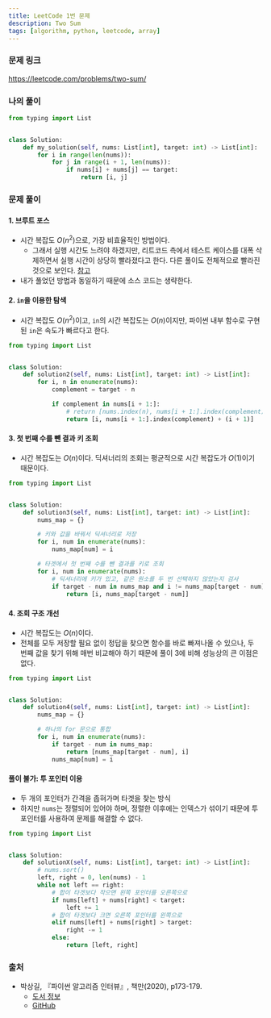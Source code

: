 ```yaml
---
title: LeetCode 1번 문제
description: Two Sum
tags: [algorithm, python, leetcode, array]
---
```


### 문제 링크

https://leetcode.com/problems/two-sum/

### 나의 풀이

```python
from typing import List


class Solution:
    def my_solution(self, nums: List[int], target: int) -> List[int]:
        for i in range(len(nums)):
            for j in range(i + 1, len(nums)):
                if nums[i] + nums[j] == target:
                    return [i, j]
```

### 문제 풀이

#### 1. 브루트 포스

- 시간 복잡도 $O(n^2)$으로, 가장 비효율적인 방법이다.
  - 그래서 실행 시간도 느려야 하겠지만, 리트코드 측에서 테스트 케이스를 대폭 삭제하면서 실행 시간이 상당히 빨라졌다고 한다. 다른 풀이도 전체적으로 빨라진 것으로 보인다. [참고](https://github.com/onlybooks/algorithm-interview/issues/62)
- 내가 풀었던 방법과 동일하기 때문에 소스 코드는 생략한다.

#### 2. `in`을 이용한 탐색

- 시간 복잡도 $O(n^2)$이고, `in`의 시간 복잡도는 $O(n)$이지만, 파이썬 내부 함수로 구현된 `in`은 속도가 빠르다고 한다.

```python
from typing import List


class Solution:
    def solution2(self, nums: List[int], target: int) -> List[int]:
        for i, n in enumerate(nums):
            complement = target - n

            if complement in nums[i + 1:]:
                # return [nums.index(n), nums[i + 1:].index(complement) + (i + 1)]
                return [i, nums[i + 1:].index(complement) + (i + 1)]
```

#### 3. 첫 번째 수를 뺀 결과 키 조회

- 시간 복잡도는 $O(n)$이다. 딕셔너리의 조회는 평균적으로 시간 복잡도가 $O(1)$이기 때문이다.

```python
from typing import List


class Solution:
    def solution3(self, nums: List[int], target: int) -> List[int]:
        nums_map = {}

        # 키와 값을 바꿔서 딕셔너리로 저장
        for i, num in enumerate(nums):
            nums_map[num] = i

        # 타겟에서 첫 번째 수를 뺀 결과를 키로 조회
        for i, num in enumerate(nums):
            # 딕셔너리에 키가 있고, 같은 원소를 두 번 선택하지 않았는지 검사
            if target - num in nums_map and i != nums_map[target - num]:
                return [i, nums_map[target - num]]
```

#### 4. 조회 구조 개선

- 시간 복잡도는 $O(n)$이다.
- 전체를 모두 저장할 필요 없이 정답을 찾으면 함수를 바로 빠져나올 수 있으나, 두 번째 값을 찾기 위해 매번 비교해야 하기 때문에 풀이 3에 비해 성능상의 큰 이점은 없다.

```python
from typing import List


class Solution:
    def solution4(self, nums: List[int], target: int) -> List[int]:
        nums_map = {}

        # 하나의 for 문으로 통합
        for i, num in enumerate(nums):
            if target - num in nums_map:
                return [nums_map[target - num], i]
            nums_map[num] = i
```

#### 풀이 불가: 투 포인터 이용

- 두 개의 포인터가 간격을 좁혀가며 타겟을 찾는 방식
- 하지만 `nums`는 정렬되어 있어야 하며, 정렬한 이후에는 인덱스가 섞이기 때문에 투 포인터를 사용하여 문제를 해결할 수 없다.

```python
from typing import List


class Solution:
    def solutionX(self, nums: List[int], target: int) -> List[int]:
        # nums.sort()
        left, right = 0, len(nums) - 1
        while not left == right:
            # 합이 타겟보다 작으면 왼쪽 포인터를 오른쪽으로
            if nums[left] + nums[right] < target:
                left += 1
            # 합이 타겟보다 크면 오른쪽 포인터를 왼쪽으로
            elif nums[left] + nums[right] > target:
                right -= 1
            else:
                return [left, right]
```

### 출처

- 박상길, 『파이썬 알고리즘 인터뷰』, 책만(2020), p173-179.
  - [도서 정보](https://www.onlybook.co.kr/entry/algorithm-interview)
  - [GitHub](https://github.com/onlybooks/algorithm-interview)
